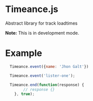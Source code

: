 # Timeance.js

Abstract library for track loadtimes

**Note:** This is in development mode.


# Example

```javascript
  Timeance.event({name: 'Jhon Galt'})

  Timeance.event('lister-one');

  Timeance.end(function(response) {
        // response {}
    }, true);
  
```
